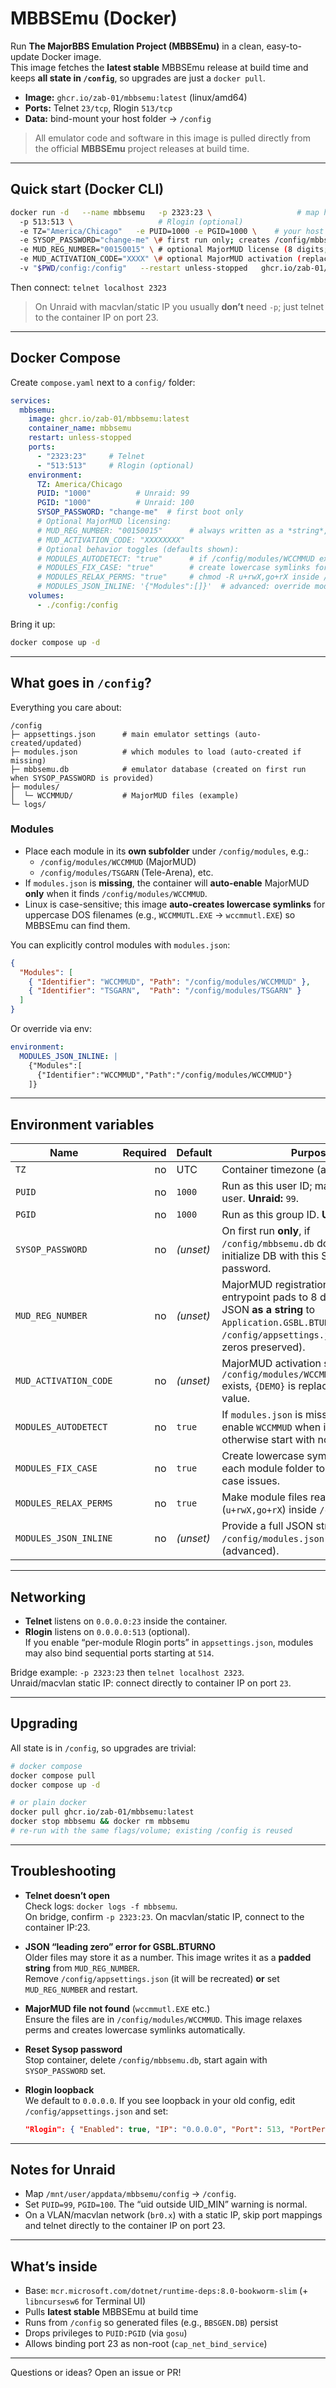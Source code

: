 # MBBSEmu (Docker)

Run **The MajorBBS Emulation Project (MBBSEmu)** in a clean, easy-to-update Docker image.  
This image fetches the **latest stable** MBBSEmu release at build time and keeps **all state in `/config`**, so upgrades are just a `docker pull`.

- **Image:** `ghcr.io/zab-01/mbbsemu:latest` (linux/amd64)  
- **Ports:** Telnet `23/tcp`, Rlogin `513/tcp`  
- **Data:** bind-mount your host folder → `/config`

> All emulator code and software in this image is pulled directly from the official **MBBSEmu** project releases at build time.

---

## Quick start (Docker CLI)

```bash
docker run -d   --name mbbsemu   -p 2323:23 \                   # map host 2323 → container 23 (Telnet)
  -p 513:513 \                   # Rlogin (optional)
  -e TZ="America/Chicago"   -e PUID=1000 -e PGID=1000 \    # your host user/group; Unraid commonly 99/100
  -e SYSOP_PASSWORD="change-me" \# first run only; creates /config/mbbsemu.db
  -e MUD_REG_NUMBER="00150015" \ # optional MajorMUD license (8 digits; leading zeros OK)
  -e MUD_ACTIVATION_CODE="XXXX" \# optional MajorMUD activation (replaces {DEMO} in WCCMMUD.MSG)
  -v "$PWD/config:/config"   --restart unless-stopped   ghcr.io/zab-01/mbbsemu:latest
```

Then connect: `telnet localhost 2323`

> On Unraid with macvlan/static IP you usually **don’t** need `-p`; just telnet to the container IP on port 23.

---

## Docker Compose

Create `compose.yaml` next to a `config/` folder:

```yaml
services:
  mbbsemu:
    image: ghcr.io/zab-01/mbbsemu:latest
    container_name: mbbsemu
    restart: unless-stopped
    ports:
      - "2323:23"     # Telnet
      - "513:513"     # Rlogin (optional)
    environment:
      TZ: America/Chicago
      PUID: "1000"          # Unraid: 99
      PGID: "1000"          # Unraid: 100
      SYSOP_PASSWORD: "change-me"  # first boot only
      # Optional MajorMUD licensing:
      # MUD_REG_NUMBER: "00150015"      # always written as a *string*, padded to 8 digits
      # MUD_ACTIVATION_CODE: "XXXXXXXX"
      # Optional behavior toggles (defaults shown):
      # MODULES_AUTODETECT: "true"      # if /config/modules/WCCMMUD exists & modules.json missing, auto-enable it
      # MODULES_FIX_CASE: "true"        # create lowercase symlinks for UPPERCASE files (Linux case-sensitivity)
      # MODULES_RELAX_PERMS: "true"     # chmod -R u+rwX,go+rX inside /config/modules so content is readable
      # MODULES_JSON_INLINE: '{"Modules":[]}'  # advanced: override modules.json completely via env
    volumes:
      - ./config:/config
```

Bring it up:

```bash
docker compose up -d
```

---

## What goes in `/config`?

Everything you care about:

```
/config
├─ appsettings.json      # main emulator settings (auto-created/updated)
├─ modules.json          # which modules to load (auto-created if missing)
├─ mbbsemu.db            # emulator database (created on first run when SYSOP_PASSWORD is provided)
├─ modules/
│  └─ WCCMMUD/           # MajorMUD files (example)
└─ logs/
```

### Modules

- Place each module in its **own subfolder** under `/config/modules`, e.g.:
  - `/config/modules/WCCMMUD` (MajorMUD)
  - `/config/modules/TSGARN` (Tele-Arena), etc.
- If `modules.json` is **missing**, the container will **auto-enable** MajorMUD **only** when it finds `/config/modules/WCCMMUD`.
- Linux is case-sensitive; this image **auto-creates lowercase symlinks** for uppercase DOS filenames (e.g., `WCCMMUTL.EXE` → `wccmmutl.EXE`) so MBBSEmu can find them.

You can explicitly control modules with `modules.json`:

```json
{
  "Modules": [
    { "Identifier": "WCCMMUD", "Path": "/config/modules/WCCMMUD" },
    { "Identifier": "TSGARN",  "Path": "/config/modules/TSGARN" }
  ]
}
```

Or override via env:

```yaml
environment:
  MODULES_JSON_INLINE: |
    {"Modules":[
      {"Identifier":"WCCMMUD","Path":"/config/modules/WCCMMUD"}
    ]}
```

---

## Environment variables

| Name | Required | Default | Purpose |
|---|---:|---|---|
| `TZ` | no | UTC | Container timezone (affects logs). |
| `PUID` | no | `1000` | Run as this user ID; match a host user. **Unraid:** `99`. |
| `PGID` | no | `1000` | Run as this group ID. **Unraid:** `100`. |
| `SYSOP_PASSWORD` | no | _(unset)_ | On first run **only**, if `/config/mbbsemu.db` doesn’t exist, initialize DB with this Sysop password. |
| `MUD_REG_NUMBER` | no | _(unset)_ | MajorMUD registration number. The entrypoint pads to 8 digits and writes JSON **as a string** to `Application.GSBL.BTURNO` in `/config/appsettings.json` (leading zeros preserved). |
| `MUD_ACTIVATION_CODE` | no | _(unset)_ | MajorMUD activation string. If `/config/modules/WCCMMUD/WCCMMUD.MSG` exists, `{DEMO}` is replaced with this value. |
| `MODULES_AUTODETECT` | no | `true` | If `modules.json` is missing, auto-enable `WCCMMUD` when its folder exists; otherwise start with no modules. |
| `MODULES_FIX_CASE` | no | `true` | Create lowercase symlinks for files in each module folder to avoid Linux case issues. |
| `MODULES_RELAX_PERMS` | no | `true` | Make module files readable (`u+rwX,go+rX`) inside `/config/modules`. |
| `MODULES_JSON_INLINE` | no | _(unset)_ | Provide a full JSON string to replace `/config/modules.json` at startup (advanced). |

---

## Networking

- **Telnet** listens on `0.0.0.0:23` inside the container.
- **Rlogin** listens on `0.0.0.0:513` (optional).  
  If you enable “per-module Rlogin ports” in `appsettings.json`, modules may also bind sequential ports starting at `514`.

Bridge example: `-p 2323:23` then `telnet localhost 2323`.  
Unraid/macvlan static IP: connect directly to container IP on port `23`.

---

## Upgrading

All state is in `/config`, so upgrades are trivial:

```bash
# docker compose
docker compose pull
docker compose up -d

# or plain docker
docker pull ghcr.io/zab-01/mbbsemu:latest
docker stop mbbsemu && docker rm mbbsemu
# re-run with the same flags/volume; existing /config is reused
```

---

## Troubleshooting

- **Telnet doesn’t open**  
  Check logs: `docker logs -f mbbsemu`.  
  On bridge, confirm `-p 2323:23`. On macvlan/static IP, connect to the container IP:23.

- **JSON “leading zero” error for GSBL.BTURNO**  
  Older files may store it as a number. This image writes it as a **padded string** from `MUD_REG_NUMBER`.  
  Remove `/config/appsettings.json` (it will be recreated) **or** set `MUD_REG_NUMBER` and restart.

- **MajorMUD file not found** (`wccmmutl.EXE` etc.)  
  Ensure the files are in `/config/modules/WCCMMUD`. This image relaxes perms and creates lowercase symlinks automatically.

- **Reset Sysop password**  
  Stop container, delete `/config/mbbsemu.db`, start again with `SYSOP_PASSWORD` set.

- **Rlogin loopback**  
  We default to `0.0.0.0`. If you see loopback in your old config, edit `/config/appsettings.json` and set:
  ```json
  "Rlogin": { "Enabled": true, "IP": "0.0.0.0", "Port": 513, "PortPerModule": false }
  ```

---

## Notes for Unraid

- Map `/mnt/user/appdata/mbbsemu/config` → `/config`.  
- Set `PUID=99`, `PGID=100`. The “uid outside UID_MIN” warning is normal.  
- On a VLAN/macvlan network (`br0.x`) with a static IP, skip port mappings and telnet directly to the container IP on port 23.

---

## What’s inside

- Base: `mcr.microsoft.com/dotnet/runtime-deps:8.0-bookworm-slim` (+ `libncursesw6` for Terminal UI)  
- Pulls **latest stable** MBBSEmu at build time  
- Runs from `/config` so generated files (e.g., `BBSGEN.DB`) persist  
- Drops privileges to `PUID:PGID` (via `gosu`)  
- Allows binding port 23 as non-root (`cap_net_bind_service`)

---

Questions or ideas? Open an issue or PR!
